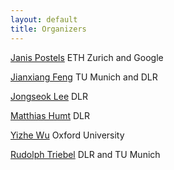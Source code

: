 ```yaml
---
layout: default
title: Organizers
---
```


[Janis Postels](https://janispostels.github.io/) ETH Zurich and Google

[Jianxiang Feng](https://scholar.google.com/citations?user=b-5CscIAAAAJ&hl=en) TU Munich and DLR

[Jongseok Lee](https://rmc.dlr.de/rm/en/staff/jongseok.lee/) DLR

[Matthias Humt](https://www.hummat.com/) DLR

[Yizhe Wu](https://ori.ox.ac.uk/people/yizhe-wu/) Oxford University

[Rudolph Triebel](https://rmc.dlr.de/rm/de/staff/rudolph.triebel/) DLR and TU Munich
